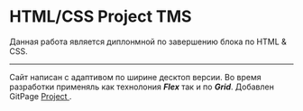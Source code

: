 # HTML/CSS Project TMS

Данная работа является диплонмной по завершению блока по HTML & CSS.

---

Сайт написан с адаптивом по ширине десктоп версии.
Во время разработки применяль как технолония ***Flex*** так и по ***Grid***.
Добавлен GitPage [Project ](https://andrey-semchenko.github.io/TMS-project-html-css/) .
